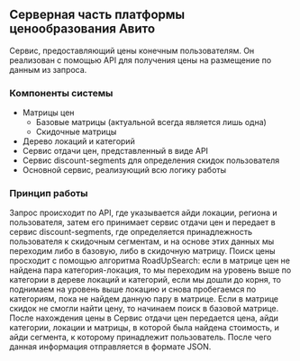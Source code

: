 ## Серверная часть платформы ценообразования Авито

Сервис, предоставляющий цены конечным пользователям. Он реализован с помощью API для получения цены на размещение по данным из запроса.

### Компоненты системы
* Матрицы цен
  * Базовые матрицы (актуальной всегда является лишь одна)
  * Скидочные матрицы
* Дерево локаций и категорий
* Сервис отдачи цен, представленный в виде API
* Сервис discount-segments для определения скидок пользователя
* Основной сервис, реализующий всю логику работы

### Принцип работы
Запрос происходит по API, где указывается айди локации, региона и пользователя, затем его принимает сервис отдачи цен и передает в сервис discount-segments, где определяется принадлежность пользователя к скидочным сегментам, и на основе этих данных мы переходим либо в базовую, либо в скидочную матрицу. 
Поиск цены просходит с помощью алгоритма RoadUpSearch: если в матрице цен не найдена пара категория-локация, то мы переходим на уровень выше по категории в дереве локаций и категорий, если мы дошли до корня, то поднимаем на уровень выше локацию и снова пробегаемся по категориям, пока не найдем данную пару в матрице. Если в матрице скидок не смогли найти цену, то начинаем поиск в базовой матрице.
После нахождения цены в Сервис отдачи цен передается цена, айди категории, локации и матрицы, в которой была найдена стоимость, и айди сегмента, к которому принадлежит пользователь. После чего данная информация отправляется в формате JSON.

